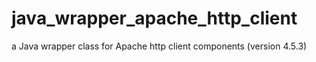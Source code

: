 # java_wrapper_apache_http_client
a Java wrapper class for Apache http client components (version 4.5.3)
